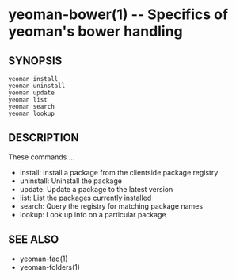 yeoman-bower(1) -- Specifics of yeoman's bower handling
=======================================================

## SYNOPSIS

    yeoman install
    yeoman uninstall
    yeoman update
    yeoman list
    yeoman search
    yeoman lookup

## DESCRIPTION

These commands ...

* install: Install a package from the clientside package registry
* uninstall: Uninstall the package
* update: Update a package to the latest version
* list: List the packages currently installed
* search: Query the registry for matching package names
* lookup: Look up info on a particular package

## SEE ALSO

* yeoman-faq(1)
* yeoman-folders(1)
